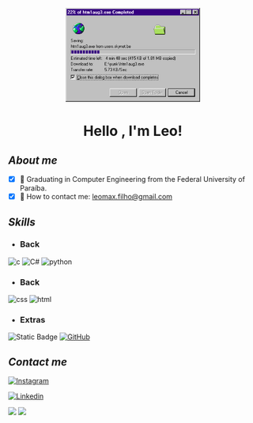 <p align="center">

  <img height = "190em" src="banner.gif" alt="animated" />

</p>

<h1 align="center"> Hello , I'm Leo! </h1>


## _About me_

- [x] 📓 Graduating in Computer Engineering from the Federal University of Paraíba.
- [x] 📧 How to contact me: leomax.filho@gmail.com

## _Skills_
* ### Back
![c](https://img.shields.io/badge/C-12372A?style=for-the-badge&logo=C&logoColor=ADBC9F)
![C#](https://img.shields.io/badge/C%23-12372A?style=for-the-badge&logo=C%23&logoColor=ADBC9F)
![python](https://img.shields.io/badge/Pyton-12372A?style=for-the-badge&logo=python&logoColor=ADBC9F)


* ### Back
![css](https://img.shields.io/badge/Css3-12372A?style=for-the-badge&logo=Css3&logoColor=ADBC9F)
![html](https://img.shields.io/badge/html5-12372A?style=for-the-badge&logo=html5&logoColor=ADBC9F)

* ### Extras
![Static Badge](https://img.shields.io/badge/git-12372A?style=for-the-badge&logo=git&logoColor=ADBC9F)
[![GitHub](https://img.shields.io/badge/github-12372A?style=for-the-badge&logo=github&logoColor=ADBC9F&link=https%3A%2F%2Fgithub.com%2FLeomaxFilho)](https://github.com/LeomaxFilho)

## _Contact me_
[![Instagram](https://img.shields.io/badge/Instagram%20%40LeomaxFilho-12372A?style=for-the-badge&logo=Instagram&logoColor=ADBC9F)](https://www.instagram.com/leomaxfilho/)
>
[![Linkedin](https://img.shields.io/badge/Linkedin%20in%2Fleomaxfilho-12372A?style=for-the-badge&logo=Linkedin&logoColor=ADBC9F)](https://www.linkedin.com/in/leomaxfilho/)



<div align = "left">

<img height = "200em" src="https://github-readme-stats.vercel.app/api?username=LeomaxFilho&show_icons=true&theme=transparent&title_color=ADBC9F&text_color=FBFADA&icon_color=436850&hide_border=true&locale=en&count_private=true"/>
<img height = "200em" src="https://github-readme-stats.vercel.app/api/top-langs/?username=LeomaxFilho&show_icons=true&theme=transparent&title_color=ADBC9F&text_color=FBFADA&icon_color=436850&hide_border=true&locale=en&count_private=true"/>

</div>